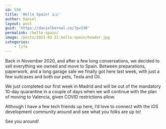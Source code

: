 ```yaml
---
id: 530
title: 'Hello Spain! 🇪🇸'
author: Daniel
layout: post
guid: 'https://danielbernal.co/?p=530'
permalink: /hello-spain/
image: /posts/2021-03-21-hello-spain/header.jpg
categories:
    - life
---
```


Back in November 2020, and after a few long conversations, we decided to sell everything we owned and move to Spain. Between preparations, paperwork, and a long garage sale we finally got here last week, with just a few suitcases and both our pets, Tesla and Oli.<!--more-->

We just completed our first week in Madrid and will be out of the mandatory 10-day quarantine in a couple of days when we will continue with the plan of moving to Valencia, given COVID restrictions allow.

Although I have a few tech friends up here, I’d love to connect with the iOS development community around and see what you folks are up to!

See you around!